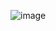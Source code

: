 ![image](https://github.com/qle21/Language-System-LS-for-the-Weird-Language-WL-./assets/112357287/0a1de003-a9a7-47f8-ad56-6b6d3d07cdf9)
